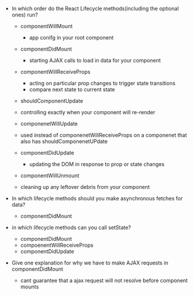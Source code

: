 - In which order do the React Lifecycle methods(including the optional ones) run? 
  - componentWillMount 
    - app conifg in your root component

  - componentDidMount
    - starting AJAX calls to load in data for your component
  
  - componentWillReceiveProps 
    - acting on particular prop changes to trigger state transitions
    - compare next state to current state 

  - shouldComponentUpdate 
   - controlling exactly when your component will re-render 

  - componenetWillUpdate 
   - used instead of componenetWillReceiveProps on a componenet that also has shouldComponenetUPdate 

  - componentDidUpdate 
    - updating the DOM in response to prop or state changes 

  - componentWillUnmount 
   - cleaning up any leftover debris from your component 
  
- In which lifecycle methods should you make asynchronous fetches for data?
  - componentDidMount

- in which lifecycle methods can you call setState?
  - componentDidMount 
  - compoenentWillReceiveProps 
  - componentDidUpdate 

-  Give one explanation for why we have to make AJAX requests in componentDidMount
   - cant guarantee that a ajax request will not resolve before component mounts